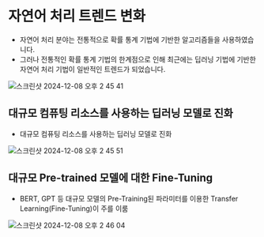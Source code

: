 # 자연어 처리 트렌드 변화

- 자연어 처리 분야는 전통적으로 확률 통계 기법에 기반한 알고리즘들을 사용하였습니다.
- 그러나 전통적인 확률 통계 기법의 한계점으로 인해 최근에는 딥러닝 기법에 기반한 자연어 처리 기법이 일반적인 트렌드가 되었습니다.

![스크린샷 2024-12-08 오후 2 45 41](https://github.com/user-attachments/assets/14b8a9d0-43ed-422b-9d89-96de33991224)

## 대규모 컴퓨팅 리소스를 사용하는 딥러닝 모델로 진화
- 대규모 컴퓨팅 리소스를 사용하는 딥러닝 모델로 진화

![스크린샷 2024-12-08 오후 2 45 51](https://github.com/user-attachments/assets/3af17ce5-548d-499f-b089-c91ce1a7206c)

## 대규모 Pre-trained 모델에 대한 Fine-Tuning

- BERT, GPT 등 대규모 모델의 Pre-Training된 파라미터를 이용한 Transfer Learning(Fine-Tuning)이 주를 이룸

![스크린샷 2024-12-08 오후 2 46 04](https://github.com/user-attachments/assets/9e2fa709-73e5-41aa-b7d7-75c48b6f382c)
